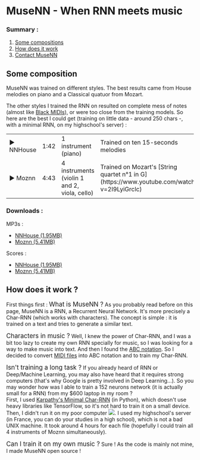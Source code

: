# MuseNN - When RNN meets music

### Summary :

1.  [Some compositions](#comp)
2.  [How does it work](#func)
3.  [Contact MuseNN](#contact)

## Some composition

MuseNN was trained on different styles. The best results came from House melodies on piano and a Classical quatuor from Mozart.

The other styles I trained the RNN on resulted on complete mess of notes (almost like [Black MIDIs](https://www.youtube.com/watch?v=I906a5msynw)), or were too close from the training models. So here are the best I could get (training on little data - around 250 chars -, with a minimal RNN, on my highschool's server) :

<table>

<tbody>

<tr>

<td>► NNHouse</td>

<td>1:42</td>

<td>1 instrument (piano)</td>

<td>Trained on ten 15-seconds melodies</td>

</tr>

<tr>

<td>► Moznn</td>

<td>4:43</td>

<td>4 instruments (violin 1 and 2, viola, cello)</td>

<td>Trained on Mozart's [String quartet n°1 in G](https://www.youtube.com/watch?v=2I9LyiGrclc)</td>

</tr>

</tbody>

</table>

### Downloads :

MP3s :

*   [NNHouse (1.95MB)](http://www.mediafire.com/file/nkc82sz6y70mclt/NNHouse+-+Final.mp3)
*   [Moznn (5.41MB)](http://www.mediafire.com/file/c0bfuctnwrn5psc/MOZNN.mp3)

Scores :

*   [NNHouse (1.95MB)](http://www.mediafire.com/file/nkc82sz6y70mclt/NNHouse+-+Final.mp3)
*   [Moznn (5.41MB)](http://www.mediafire.com/file/c0bfuctnwrn5psc/MOZNN.mp3)

## How does it work ?

First things first : <big>What is MuseNN ?</big> As you probably read before on this page, MuseNN is a RNN, a Recurrent Neural Network. It's more precisely a Char-RNN (which works with characters). The concept is simple : it is trained on a text and tries to generate a similar text.

<big>Characters in music ?</big> Well, I knew the power of Char-RNN, and I was a bit too lazy to create my own RNN specially for music, so I was looking for a way to make music into text. And then I found the [ABC notation](http://abcnotation.com/). So I decided to convert [MIDI files](https://en.wikipedia.org/wiki/MIDI#MIDI_and_computers) into ABC notation and to train my Char-RNN.

<big>Isn't training a long task ?</big> If you already heard of RNN or Deep/Machine Learning, you may also have heard that it requires strong computers (that's why Google is pretty involved in Deep Learning...). So you may wonder how was I able to train a 152 neurons network (it is actually small for a RNN) from my $600 laptop in my room ?  
First, I used [Karpathy's Minimal Char-RNN](https://gist.github.com/karpathy/d4dee566867f8291f086) (in Python), which doesn't use heavy libraries like TensorFlow, so it's not hard to train it on a small device. Then, I didn't run it on my poor computer ![](http://photar.net/emoji/emoji-E056.png). I used my highschool's server (in France, you can do your studies in a high school), which is not a bad UNIX machine. It took around 4 hours for each file (hopefully I could train all 4 instruments of Moznn simultaneously).

<big>Can I train it on my own music ?</big> Sure ! As the code is mainly not mine, I made MuseNN open source !
